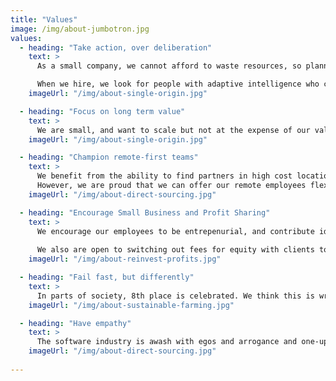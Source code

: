 ```yaml
---
title: "Values"
image: /img/about-jumbotron.jpg
values:
  - heading: "Take action, over deliberation"
    text: >
      As a small company, we cannot afford to waste resources, so planning is important. However, we think the experience of doing usually informs strategy the best. We advise clients similarly, perfect is the enemy of the good, get something live and iterate. 

      When we hire, we look for people with adaptive intelligence who can deliver. When we build products we use processes to maximize release cadence and flow. 
    imageUrl: "/img/about-single-origin.jpg"

  - heading: "Focus on long term value"
    text: >
      We are small, and want to scale but not at the expense of our values or the health of our brand. We are selective about which clients we partner with. We only work with clients that can convince us they are creating long-term value in the world, that is net-positive. This also drives our approach to delivery and our marketing. We prefer long term parnterhips and sharing value to build brand awareness, over selling.       
    imageUrl: "/img/about-single-origin.jpg"

  - heading: "Champion remote-first teams"
    text: >  
      We benefit from the ability to find partners in high cost locations, and build teams in lower cost locations for delivery and it can be a point of moral contention.
      However, we are proud that we can offer our remote employees flexible long term remote work on interesting projects. We champion and encourage them to deliver and to lead, and we offer incentives for them to become our partners.
    imageUrl: "/img/about-direct-sourcing.jpg"

  - heading: "Encourage Small Business and Profit Sharing"
    text: >
      We encourage our employees to be entrepenurial, and contribute ideas to forward our business. We offer some capital and support for ideas, a leadership position and equity for them to run with the idea. We re-distribute 15% of profits to our remote employees in bonuses.
      
      We also are open to switching out fees for equity with clients to help them get to market with their ideas for greatly reduced tech costs.
    imageUrl: "/img/about-reinvest-profits.jpg"  

  - heading: "Fail fast, but differently"
    text: >
      In parts of society, 8th place is celebrated. We think this is wrong, failure hurts us. That said blame, is worse than useless. We record our failures and share them. The record of them and the dialog around them, helps us to avoid repeating them. 
    imageUrl: "/img/about-sustainable-farming.jpg"

  - heading: "Have empathy"
    text: >
      The software industry is awash with egos and arrogance and one-up-man-ship which we think gets in the way of team performance. We recognise individual contributions, but we actively defend our culture through hiring and reminding each other to be compassionate and forviging and having respect. We demand the same from our clients. 
    imageUrl: "/img/about-direct-sourcing.jpg"
 
---
```

